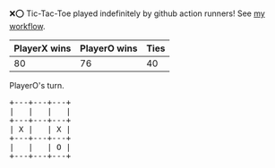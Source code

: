 :x::o: Tic-Tac-Toe played indefinitely by github action runners! See [my workflow](.github/workflows/play.yaml).

|PlayerX wins|PlayerO wins|Ties|
|-|-|-|
|80|76|40|

PlayerO's turn.

<pre>
+---+---+---+
|   |   |   |
+---+---+---+
| X |   | X |
+---+---+---+
|   |   | O |
+---+---+---+
</pre>